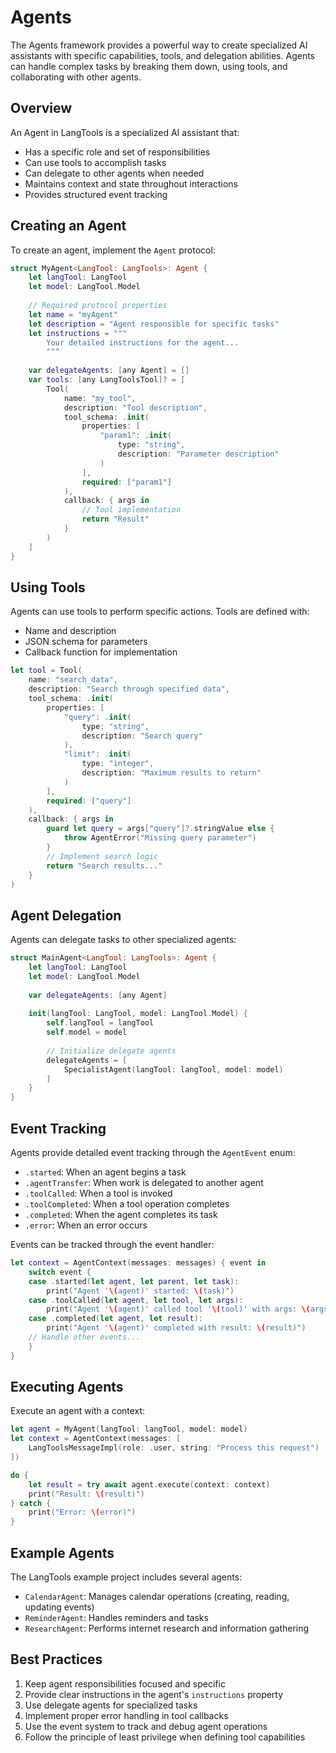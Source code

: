 # Agents

The Agents framework provides a powerful way to create specialized AI assistants with specific capabilities, tools, and delegation abilities. Agents can handle complex tasks by breaking them down, using tools, and collaborating with other agents.

## Overview

An Agent in LangTools is a specialized AI assistant that:
- Has a specific role and set of responsibilities
- Can use tools to accomplish tasks
- Can delegate to other agents when needed
- Maintains context and state throughout interactions
- Provides structured event tracking

## Creating an Agent

To create an agent, implement the `Agent` protocol:

```swift
struct MyAgent<LangTool: LangTools>: Agent {
    let langTool: LangTool
    let model: LangTool.Model
    
    // Required protocol properties
    let name = "myAgent"
    let description = "Agent responsible for specific tasks"
    let instructions = """
        Your detailed instructions for the agent...
        """
    
    var delegateAgents: [any Agent] = []
    var tools: [any LangToolsTool]? = [
        Tool(
            name: "my_tool",
            description: "Tool description",
            tool_schema: .init(
                properties: [
                    "param1": .init(
                        type: "string",
                        description: "Parameter description"
                    )
                ],
                required: ["param1"]
            ),
            callback: { args in
                // Tool implementation
                return "Result"
            }
        )
    ]
}
```

## Using Tools

Agents can use tools to perform specific actions. Tools are defined with:
- Name and description
- JSON schema for parameters
- Callback function for implementation

```swift
let tool = Tool(
    name: "search_data",
    description: "Search through specified data",
    tool_schema: .init(
        properties: [
            "query": .init(
                type: "string",
                description: "Search query"
            ),
            "limit": .init(
                type: "integer",
                description: "Maximum results to return"
            )
        ],
        required: ["query"]
    ),
    callback: { args in
        guard let query = args["query"]?.stringValue else {
            throw AgentError("Missing query parameter")
        }
        // Implement search logic
        return "Search results..."
    }
)
```

## Agent Delegation

Agents can delegate tasks to other specialized agents:

```swift
struct MainAgent<LangTool: LangTools>: Agent {
    let langTool: LangTool
    let model: LangTool.Model
    
    var delegateAgents: [any Agent]
    
    init(langTool: LangTool, model: LangTool.Model) {
        self.langTool = langTool
        self.model = model
        
        // Initialize delegate agents
        delegateAgents = [
            SpecialistAgent(langTool: langTool, model: model)
        ]
    }
}
```

## Event Tracking

Agents provide detailed event tracking through the `AgentEvent` enum:

- `.started`: When an agent begins a task
- `.agentTransfer`: When work is delegated to another agent
- `.toolCalled`: When a tool is invoked
- `.toolCompleted`: When a tool operation completes
- `.completed`: When the agent completes its task
- `.error`: When an error occurs

Events can be tracked through the event handler:

```swift
let context = AgentContext(messages: messages) { event in
    switch event {
    case .started(let agent, let parent, let task):
        print("Agent '\(agent)' started: \(task)")
    case .toolCalled(let agent, let tool, let args):
        print("Agent '\(agent)' called tool '\(tool)' with args: \(args)")
    case .completed(let agent, let result):
        print("Agent '\(agent)' completed with result: \(result)")
    // Handle other events...
    }
}
```

## Executing Agents

Execute an agent with a context:

```swift
let agent = MyAgent(langTool: langTool, model: model)
let context = AgentContext(messages: [
    LangToolsMessageImpl(role: .user, string: "Process this request")
])

do {
    let result = try await agent.execute(context: context)
    print("Result: \(result)")
} catch {
    print("Error: \(error)")
}
```

## Example Agents

The LangTools example project includes several agents:

- `CalendarAgent`: Manages calendar operations (creating, reading, updating events)
- `ReminderAgent`: Handles reminders and tasks
- `ResearchAgent`: Performs internet research and information gathering

## Best Practices

1. Keep agent responsibilities focused and specific
2. Provide clear instructions in the agent's `instructions` property
3. Use delegate agents for specialized tasks
4. Implement proper error handling in tool callbacks
5. Use the event system to track and debug agent operations
6. Follow the principle of least privilege when defining tool capabilities

